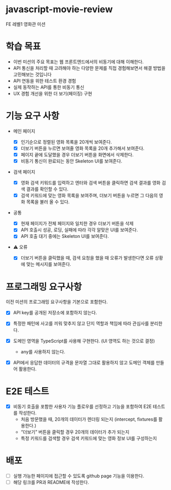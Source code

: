 # javascript-movie-review

FE 레벨1 영화관 미션

# 학습 목표

- 이번 미션의 주요 목표는 웹 프론트엔드에서의 비동기에 대해 이해한다.
- API 통신을 처리할 때 고려해야 하는 다양한 문제를 직접 경험해보면서 해결 방법을 고민해보는 것입니다
- API 연동을 위한 테스트 환경 경험
- 실제 동작하는 API를 통한 비동기 통신
- UX 경험 개선을 위한 더 보기(페이징) 구현

# 기능 요구 사항

- 메인 페이지

  - [x] 인기순으로 정렬된 영화 목록을 20개씩 보여준다.
  - [x] 더보기 버튼을 누르면 보여줄 영화 목록을 20개 추가해서 보여준다.
  - [x] 페이지 끝에 도달했을 경우 더보기 버튼을 화면에서 삭제한다.
  - [x] 비동기 통신이 완료되는 동안 Skeleton UI를 보여준다.

- 검색 페이지

  - [x] 영화 검색 키워드를 입력하고 엔터와 검색 버튼을 클릭하면 검색 결과를 영화 검색 결과를 확인할 수 있다.
  - [x] 검색 키워드에 맞는 영화 목록을 보여주며, 더보기 버튼을 누르면 그 다음의 영화 목록을 불러 올 수 있다.

- 공통

  - [x] 현재 페이지가 전체 페이지와 일치한 경우 더보기 버튼을 삭제
  - [x] API 호출시 성공, 로딩, 실패에 따라 각각 알맞은 UI를 보여준다.
  - [x] API 호출 대기 중에는 Skeleton UI를 보여준다.

- ⚠️ 오류

  - [x] 더보기 버튼을 클릭했을 때, 검색 요청을 했을 때 오류가 발생한다면 오류 상황에 맞는 메시지를 보여준다.

# 프로그래밍 요구사항

이전 미션의 프로그래밍 요구사항을 기본으로 포함한다.

- [x] API key를 공개된 저장소에 포함하지 않는다.
- [x] 특정한 패턴에 사고를 끼워 맞추지 않고 단지 역할과 책임에 따라 관심사를 분리한다.
- [x] 도메인 영역을 TypeScript를 사용해 구현한다. (UI 영역도 하는 것으로 결정)

  - any를 사용하지 않는다.

- [x] API에서 응답한 데이터의 규격을 문자열 그대로 활용하지 않고 도메인 객체를 만들어 활용한다.

# E2E 테스트

- [x] 비동기 호출을 포함한 사용자 기능 플로우를 선정하고 기능을 포함하여 E2E 테스트를 작성한다.
  - 처음 방문했을 때, 20개의 데이터가 렌더링 되는지 (intercept, fixtures를 활용한다.)
  - “더보기” 버튼을 클릭할 경우 20개의 데이터가 추가 되는지
  - 특정 키워드를 검색할 경우 검색 키워드에 맞는 영화 정보 UI를 구성하는지

# 배포

- [ ] 실행 가능한 페이지에 접근할 수 있도록 github page 기능을 이용한다.
- [ ] 해당 링크를 PR과 README에 작성한다.
